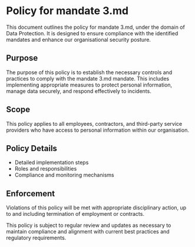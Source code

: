 # Policy for mandate 3.md

This document outlines the policy for mandate 3.md, under the domain of Data Protection. It is designed to ensure compliance with the identified mandates and enhance our organisational security posture.

## Purpose

The purpose of this policy is to establish the necessary controls and practices to comply with the mandate 3.md mandate. This includes implementing appropriate measures to protect personal information, manage data securely, and respond effectively to incidents.

## Scope

This policy applies to all employees, contractors, and third-party service providers who have access to personal information within our organisation.

## Policy Details

- Detailed implementation steps
- Roles and responsibilities
- Compliance and monitoring mechanisms

## Enforcement

Violations of this policy will be met with appropriate disciplinary action, up to and including termination of employment or contracts.

This policy is subject to regular review and updates as necessary to maintain compliance and alignment with current best practices and regulatory requirements.
